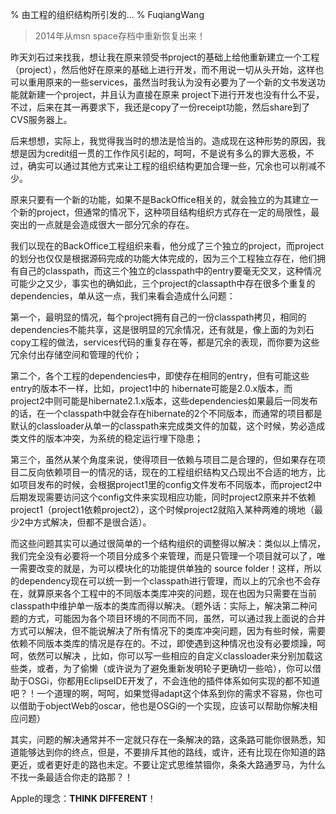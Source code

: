 % 由工程的组织结构所引发的...
% FuqiangWang

> 2014年从msn space存档中重新恢复出来！

昨天刘石过来找我，想让我在原来领受书project的基础上给他重新建立一个工程（project），然后他好在原来的基础上进行开发，而不用说一切从头开始，这样也可以重用原来的一些services，虽然当时我认为没有必要为了一个新的文书发送功能就新建一个project，并且认为直接在原来 project下进行开发也没有什么不妥，不过，后来在其一再要求下，我还是copy了一份receipt功能，然后share到了CVS服务器上。

后来想想，实际上，我觉得我当时的想法是恰当的。造成现在这种形势的原因，我想是因为credit组一贯的工作作风引起的，呵呵，不是说有多么的罪大恶极，不过，确实可以通过其他方式来让工程的组织结构更加合理一些，冗余也可以削减不少。

原来只要有一个新的功能，如果不是BackOffice相关的，就会独立的为其建立一个新的project，但通常的情况下，这种项目结构组织方式存在一定的局限性，最突出的一点就是会造成很大一部分冗余的存在。

我们以现在的BackOffice工程组织来看，他分成了三个独立的project，而project的划分也仅仅是根据源码完成的功能大体完成的，因为三个工程独立存在，他们拥有自己的classpath，而这三个独立的classpath中的entry要毫无交叉，这种情况可能少之又少，事实也的确如此，三个project的classapth中存在很多个重复的dependencies，单从这一点，我们来看会造成什么问题：

第一个，最明显的情况，每个project拥有自己的一份classpath拷贝，相同的dependencies不能共享，这是很明显的冗余情况，还有就是，像上面的为刘石copy工程的做法，services代码的重复存在等，都是冗余的表现，而你要为这些冗余付出存储空间和管理的代价；

第二个，各个工程的dependencies中，即使存在相同的entry，但有可能这些entry的版本不一样，比如，project1中的 hibernate可能是2.0.x版本，而project2中则可能是hibernate2.1.x版本，这些dependencies如果最后一同发布的话，在一个classpath中就会存在hibernate的2个不同版本，而通常的项目都是默认的classloader从单一的classpath来完成类文件的加载，这个时候，势必造成类文件的版本冲突，为系统的稳定运行埋下隐患；

第三个，虽然从某个角度来说，使得项目一依赖与项目二是合理的，但如果存在项目二反向依赖项目一的情况的话，现在的工程组织结构又凸现出不合适的地方，比如项目发布的时候，会根据project1里的config文件发布不同版本，而project2中后期发现需要访问这个config文件来实现相应功能，同时project2原来并不依赖project1（project1依赖project2），这个时候project2就陷入某种两难的境地（最少2中方式解决，但都不是很合适）。

而这些问题其实可以通过很简单的一个结构组织的调整得以解决：类似以上情况，我们完全没有必要将一个项目分成多个来管理，而是只管理一个项目就可以了，唯一需要改变的就是，为可以模块化的功能提供单独的 source folder！这样，所以的dependency现在可以统一到一个classpath进行管理，而以上的冗余也不会存在，就算原来各个工程中的不同版本类库冲突的问题，现在也因为只需要在当前classpath中维护单一版本的类库而得以解决。（题外话：实际上，解决第二种问题的方式，可能因为各个项目环境的不同而不同，虽然，可以通过我上面说的合并方式可以解决，但不能说解决了所有情况下的类库冲突问题，因为有些时候，需要依赖不同版本类库的情况是存在的。不过，即使遇到这种情况也没有必要烦躁，呵呵，依然可以解决 ，比如，你可以写一些相应的自定义classloader来分别加载这些类，或者，为了偷懒（或许说为了避免重新发明轮子更确切一些哈），你可以借助于OSGi，你都用EclipseIDE开发了，不会连他的插件体系如何实现的都不知道吧？！一个道理的啊，呵呵，如果觉得adapt这个体系到你的需求不容易，你也可以借助于objectWeb的oscar，他也是OSGi的一个实现，应该可以帮助你解决相应问题）

其实，问题的解决通常并不一定就只存在一条解决的路，这条路可能你很熟悉，知道能够达到你的终点，但是，不要排斥其他的路线，或许，还有比现在你知道的路更近，或者更好走的路也未定。不要让定式思维禁锢你，条条大路通罗马，为什么不找一条最适合你走的路那？！

Apple的理念：**THINK DIFFERENT**！ 